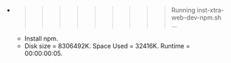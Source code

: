* >>>>>>>>> Running inst-xtra-web-dev-npm.sh ...
  * Install npm.
  * Disk size = 8306492K. Space Used = 32416K. Runtime = 00:00:00:05.
